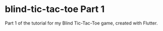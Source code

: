 # blind-tic-tac-toe Part 1
Part 1 of the tutorial for my Blind Tic-Tac-Toe game, created with Flutter.
